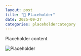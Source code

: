 ```yaml
---
layout: post
title: "🍜 Placeholder"
date: 2025-09-27
categories: placeholdercategory
---
```


Placeholder content

![Placeholder](https://via.placeholder.com/1000x500)
